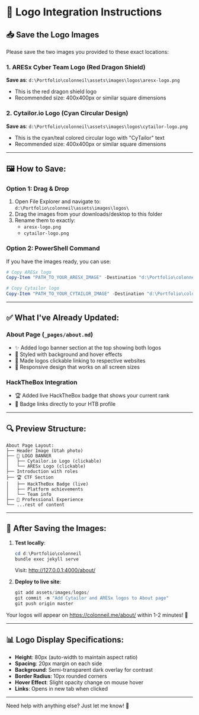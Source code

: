 # 🎨 Logo Integration Instructions

## 📥 Save the Logo Images

Please save the two images you provided to these exact locations:

### 1. ARESx Cyber Team Logo (Red Dragon Shield)
**Save as**: `d:\Portfolio\colonneil\assets\images\logos\aresx-logo.png`
- This is the red dragon shield logo
- Recommended size: 400x400px or similar square dimensions

### 2. Cytailor.io Logo (Cyan Circular Design)  
**Save as**: `d:\Portfolio\colonneil\assets\images\logos\cytailor-logo.png`
- This is the cyan/teal colored circular logo with "CyTailor" text
- Recommended size: 400x400px or similar square dimensions

---

## 🖼️ How to Save:

### Option 1: Drag & Drop
1. Open File Explorer and navigate to: `d:\Portfolio\colonneil\assets\images\logos\`
2. Drag the images from your downloads/desktop to this folder
3. Rename them to exactly:
   - `aresx-logo.png`
   - `cytailor-logo.png`

### Option 2: PowerShell Command
If you have the images ready, you can use:

```powershell
# Copy ARESx logo
Copy-Item "PATH_TO_YOUR_ARESX_IMAGE" -Destination "d:\Portfolio\colonneil\assets\images\logos\aresx-logo.png"

# Copy Cytailor logo
Copy-Item "PATH_TO_YOUR_CYTAILOR_IMAGE" -Destination "d:\Portfolio\colonneil\assets\images\logos\cytailor-logo.png"
```

---

## ✅ What I've Already Updated:

### About Page (`_pages/about.md`)
- ✨ Added logo banner section at the top showing both logos
- 🎨 Styled with background and hover effects
- 🔗 Made logos clickable linking to respective websites
- 📱 Responsive design that works on all screen sizes

### HackTheBox Integration
- 🏆 Added live HackTheBox badge that shows your current rank
- 🔗 Badge links directly to your HTB profile

---

## 🔍 Preview Structure:

```
About Page Layout:
├── Header Image (Utah photo)
├── 🎨 LOGO BANNER
│   ├── Cytailor.io Logo (clickable)
│   └── ARESx Logo (clickable)
├── Introduction with roles
├── 🏆 CTF Section
│   ├── HackTheBox Badge (live)
│   ├── Platform achievements
│   └── Team info
├── 💼 Professional Experience
└── ...rest of content
```

---

## 🚀 After Saving the Images:

1. **Test locally**:
   ```powershell
   cd d:\Portfolio\colonneil
   bundle exec jekyll serve
   ```
   Visit: http://127.0.0.1:4000/about/

2. **Deploy to live site**:
   ```powershell
   git add assets/images/logos/
   git commit -m "Add Cytailor and ARESx logos to About page"
   git push origin master
   ```

Your logos will appear on https://colonneil.me/about/ within 1-2 minutes! 🎉

---

## 📊 Logo Display Specifications:

- **Height**: 80px (auto-width to maintain aspect ratio)
- **Spacing**: 20px margin on each side
- **Background**: Semi-transparent dark overlay for contrast
- **Border Radius**: 10px rounded corners
- **Hover Effect**: Slight opacity change on mouse hover
- **Links**: Opens in new tab when clicked

---

Need help with anything else? Just let me know! 🚀
